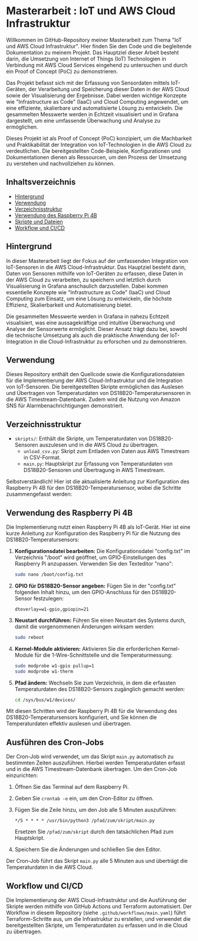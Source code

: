 # Masterarbeit : IoT und AWS Cloud Infrastruktur

Willkommen im GitHub-Repository meiner Masterarbeit zum Thema "IoT und AWS Cloud Infrastruktur". Hier finden Sie den Code und die begleitende Dokumentation zu meinem Projekt. Das Hauptziel dieser Arbeit besteht darin, die Umsetzung von Internet of Things (IoT) Technologien in Verbindung mit AWS Cloud Services eingehend zu untersuchen und durch ein Proof of Concept (PoC) zu demonstrieren.

Das Projekt befasst sich mit der Erfassung von Sensordaten mittels IoT-Geräten, der Verarbeitung und Speicherung dieser Daten in der AWS Cloud sowie der Visualisierung der Ergebnisse. Dabei werden wichtige Konzepte wie "Infrastructure as Code" (IaaC) und Cloud Computing angewendet, um eine effiziente, skalierbare und automatisierte Lösung zu entwickeln. Die gesammelten Messwerte werden in Echtzeit visualisiert und in Grafana dargestellt, um eine umfassende Überwachung und Analyse zu ermöglichen.

Dieses Projekt ist als Proof of Concept (PoC) konzipiert, um die Machbarkeit und Praktikabilität der Integration von IoT-Technologien in die AWS Cloud zu verdeutlichen. Die bereitgestellten Code-Beispiele, Konfigurationen und Dokumentationen dienen als Ressourcen, um den Prozess der Umsetzung zu verstehen und nachvollziehen zu können.

## Inhaltsverzeichnis

- [Hintergrund](#hintergrund)
- [Verwendung](#verwendung)
- [Verzeichnisstruktur](#verzeichnisstruktur)
- [Verwendung des Raspberry Pi 4B](#verwendung-des-raspberry-pi-4b)
- [Skripte und Dateien](#skripte-und-dateien)
- [Workflow und CI/CD](#workflow-und-ci/cd)

## Hintergrund

In dieser Masterarbeit liegt der Fokus auf der umfassenden Integration von IoT-Sensoren in die AWS Cloud-Infrastruktur. Das Hauptziel besteht darin, Daten von Sensoren mithilfe von IoT-Geräten zu erfassen, diese Daten in der AWS Cloud zu verarbeiten, zu speichern und letztlich durch Visualisierung in Grafana anschaulich darzustellen. Dabei kommen essentielle Konzepte wie "Infrastructure as Code" (IaaC) und Cloud Computing zum Einsatz, um eine Lösung zu entwickeln, die höchste Effizienz, Skalierbarkeit und Automatisierung bietet.

Die gesammelten Messwerte werden in Grafana in nahezu Echtzeit visualisiert, was eine aussagekräftige und intuitive Überwachung und Analyse der Sensorwerte ermöglicht. Dieser Ansatz trägt dazu bei, sowohl die technische Umsetzung als auch die praktische Anwendung der IoT-Integration in die Cloud-Infrastruktur zu erforschen und zu demonstrieren.

## Verwendung

Dieses Repository enthält den Quellcode sowie die Konfigurationsdateien für die Implementierung der AWS Cloud-Infrastruktur und die Integration von IoT-Sensoren. Die bereitgestellten Skripte ermöglichen das Auslesen und Übertragen von Temperaturdaten von DS18B20-Temperatursensoren in die AWS Timestream-Datenbank. Zudem wird die Nutzung von Amazon SNS für Alarmbenachrichtigungen demonstriert.

## Verzeichnisstruktur

- `skripts/`: Enthält die Skripte, um Temperaturdaten von DS18B20-Sensoren auszulesen und in die AWS Cloud zu übertragen.
  - `unload_csv.py`: Skript zum Entladen von Daten aus AWS Timestream in CSV-Format.
  - `main.py`: Hauptskript zur Erfassung von Temperaturdaten von DS18B20-Sensoren und Übertragung in AWS Timestream.

Selbstverständlich! Hier ist die aktualisierte Anleitung zur Konfiguration des Raspberry Pi 4B für den DS18B20-Temperatursensor, wobei die Schritte zusammengefasst werden:

## Verwendung des Raspberry Pi 4B

Die Implementierung nutzt einen Raspberry Pi 4B als IoT-Gerät. Hier ist eine kurze Anleitung zur Konfiguration des Raspberry Pi für die Nutzung des DS18B20-Temperatursensors:

1. **Konfigurationsdatei bearbeiten:** Die Konfigurationsdatei "config.txt" im Verzeichnis "/boot" wird geöffnet, um GPIO-Einstellungen des Raspberry Pi anzupassen. Verwenden Sie den Texteditor "nano":
   
   ```bash
   sudo nano /boot/config.txt
   ```

2. **GPIO für DS18B20-Sensor angeben:** Fügen Sie in der "config.txt" folgenden Inhalt hinzu, um den GPIO-Anschluss für den DS18B20-Sensor festzulegen:
   
   ```plaintext
   dtoverlay=w1-gpio,gpiopin=21
   ```

3. **Neustart durchführen:** Führen Sie einen Neustart des Systems durch, damit die vorgenommenen Änderungen wirksam werden:
   
   ```bash
   sudo reboot
   ```

4. **Kernel-Module aktivieren:** Aktivieren Sie die erforderlichen Kernel-Module für die 1-Wire-Schnittstelle und die Temperaturmessung:
   
   ```bash
   sudo modprobe w1-gpio pullup=1
   sudo modprobe w1-therm
   ```

5. **Pfad ändern:** Wechseln Sie zum Verzeichnis, in dem die erfassten Temperaturdaten des DS18B20-Sensors zugänglich gemacht werden:
   
   ```bash
   cd /sys/bus/w1/devices/
   ```

Mit diesen Schritten wird der Raspberry Pi 4B für die Verwendung des DS18B20-Temperatursensors konfiguriert, und Sie können die Temperaturdaten effektiv auslesen und übertragen.

## Ausführen des Cron-Jobs

Der Cron-Job wird verwendet, um das Skript `main.py` automatisch zu bestimmten Zeiten auszuführen. Hierbei werden Temperaturdaten erfasst und in die AWS Timestream-Datenbank übertragen. Um den Cron-Job einzurichten:

1. Öffnen Sie das Terminal auf dem Raspberry Pi.
2. Geben Sie `crontab -e` ein, um den Cron-Editor zu öffnen.
3. Fügen Sie die Zeile hinzu, um den Job alle 5 Minuten auszuführen:

   ```
   */5 * * * * /usr/bin/python3 /pfad/zum/skript/main.py
   ```

   Ersetzen Sie `/pfad/zum/skript` durch den tatsächlichen Pfad zum Hauptskript.

4. Speichern Sie die Änderungen und schließen Sie den Editor.

Der Cron-Job führt das Skript `main.py` alle 5 Minuten aus und überträgt die Temperaturdaten in die AWS Cloud.

## Workflow und CI/CD

Die Implementierung der AWS Cloud-Infrastruktur und die Ausführung der Skripte werden mithilfe von GitHub Actions und Terraform automatisiert. Der Workflow in diesem Repository (siehe `.github/workflows/main.yaml`) führt Terraform-Schritte aus, um die Infrastruktur zu erstellen, und verwendet die bereitgestellten Skripte, um Temperaturdaten zu erfassen und in die Cloud zu übertragen.
